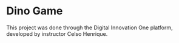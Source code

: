 # Dino Game
This project was done through the Digital Innovation One platform, developed by instructor Celso Henrique.

